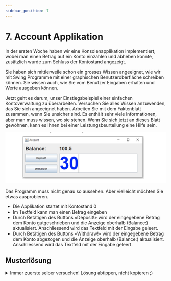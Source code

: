 ```yaml
---
sidebar_position: 7
---
```


# 7. Account Applikation

In der ersten Woche haben wir eine Konsolenapplikation implementiert, wobei man einen Betrag auf ein Konto einzahlen und abheben konnte, zusätzlich wurde zum Schluss der Kontostand angezeigt.

Sie haben sich mittlerweile schon ein grosses Wissen angeeignet, wie wir mit Swing Programme mit einer graphischen Benutzeroberfläche schreiben können. Sie wissen auch, wie Sie vom Benutzer Eingaben erhalten und Werte ausgeben können.

Jetzt geht es darum, unser Einstiegsbeispiel einer einfachen Kontoverwaltung zu überarbeiten. Versuchen Sie alles Wissen anzuwenden, das Sie sich angeeignet haben. Arbeiten Sie mit dem Faktenblatt zusammen, wenn Sie unsicher sind. Es enthält sehr viele Informationen, aber man muss wissen, wo sie stehen. Wenn Sie sich jetzt an dieses Blatt gewöhnen, kann es Ihnen bei einer Leistungsbeurteilung eine Hilfe sein.

![](../img/account-application-swing.png)

Das Programm muss nicht genau so aussehen. Aber vielleicht möchten Sie etwas ausprobieren.

- Die Applikation startet mit Kontostand 0
- Im Textfeld kann man einen Betrag eingeben
- Durch Betätigen des Buttons «Deposit!» wird der eingegebene Betrag dem Konto gutgeschrieben und die Anzeige oberhalb (Balance:) aktualisiert. Anschliessend wird das Textfeld mit der Eingabe geleert.
- Durch Betätigen des Buttons «Withdraw!» wird der eingegebene Betrag dem Konto abgezogen und die Anzeige oberhalb (Balance:) aktualisiert. Anschliessend wird das Textfeld mit der Eingabe geleert.

## Musterlösung

<details>
<summary>Immer zuerste selber versuchen! Lösung abtippen, nicht kopieren ;)</summary>

```java title="Starter.java"
public class Starter {
  public static void main(String[] args) {
    AccountGui gui = new AccountGui();
    gui.showDialog();
  }
}
```

```java title="AccountGui.java"
import java.awt.event.ActionEvent;
import java.awt.event.ActionListener;

import javax.swing.JButton;
import javax.swing.JFrame;
import javax.swing.JLabel;
import javax.swing.JTextField;

public class AccountGui extends JFrame implements ActionListener {
  Account account;
  JButton deposit;
  JButton withdraw;
  JLabel balanceLabel;
  JTextField amountTextField;
  
  public AccountGui() {
    // Initialisieren der Werte im Konstruktor
    account = new Account();
    deposit = new JButton("einzahlen");
    withdraw = new JButton("auszahlen");
    balanceLabel = new JLabel();
    amountTextField = new JTextField();
  }
  
  public AccountGui(double startBalance) {
    // Initialisieren der Werte mit einem startguthaben
    account = new Account();
    account.deposit(startBalance);
    deposit = new JButton("einzahlen");
    withdraw = new JButton("auszahlen");
    balanceLabel = new JLabel();
    amountTextField = new JTextField();
  }

  public void showDialog() {
    this.setLayout(null);

    amountTextField.setBounds(10, 10, 250, 20);
    balanceLabel.setBounds(10, 40, 250, 20);
    deposit.setBounds(10, 70, 250, 20);
    withdraw.setBounds(10, 100, 250, 20);

    this.add(amountTextField);
    this.add(balanceLabel);
    this.add(deposit);
    this.add(withdraw);

    deposit.addActionListener(this);
    withdraw.addActionListener(this);

    this.setTitle("Account GUI Application");
    this.setDefaultCloseOperation(EXIT_ON_CLOSE);
    this.setSize(300, 300);
    this.setVisible(true);
  }

  @Override
  public void actionPerformed(ActionEvent e) {
    if (e.getSource() == deposit) {
        account.deposit(getAmount());
    } else if (e.getSource() == withdraw) {
        account.withdraw(getAmount());
    }
    refreshBalance();
    clearAmount();
  }

  // Es ist guter Stil, wenn private Methoden unterhalb der public Methoden stehen
  // Am besten sortiert nach der Verwendung. Dies vereinfacht das Lesen des Codes!

  private double getAmount() {
    return Double.parseDouble(amountTextField.getText());
  }

  private void refreshBalance() {
    double balance = account.getBalance();
    balanceLabel.setText(balance + "");
    //balanceLabel.setText(Double.toString(balance)); // alternative Möglichkeit
  }

  private void clearAmount() {
    amountTextField.getText("");
  }
}
```

```java title="Account.java"
public class Account {
  private double balance;

  public double getBalance() {
    return balance;
  }

  public void deposit(double value) {
    this.balance += value;
  }
  
  public void withdraw(double value) {
    this.balance -= value;
  }
}
```

</details>

